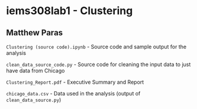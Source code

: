 # iems308lab1 - Clustering
## Matthew Paras

`Clustering (source code).ipynb` - Source code and sample output for the analysis

`clean_data_source_code.py` - Source code for cleaning the input data to just have data from Chicago

`Clustering_Report.pdf` - Executive Summary and Report

`chicago_data.csv` - Data used in the analysis (output of `clean_data_source.py`)
